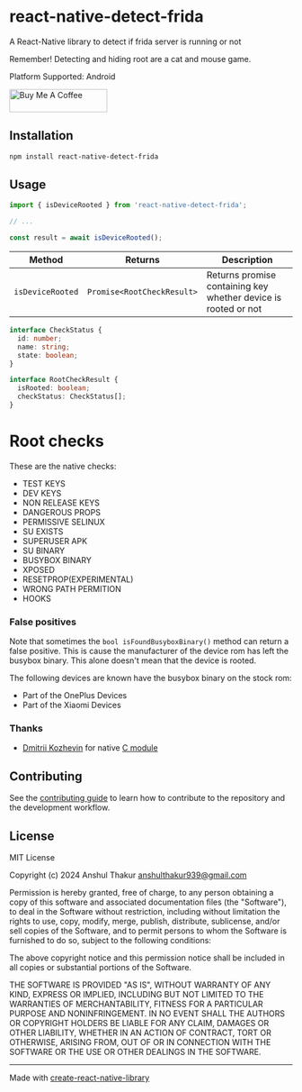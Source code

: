 # react-native-detect-frida

A React-Native library to detect if frida server is running or not

Remember! Detecting and hiding root are a cat and mouse game.

Platform Supported: Android

<a href="https://www.buymeacoffee.com/anshulthakur" target="_blank"><img src="https://cdn.buymeacoffee.com/buttons/default-orange.png" alt="Buy Me A Coffee" height="41" width="174"></a>

## Installation

```sh
npm install react-native-detect-frida
```

## Usage

```js
import { isDeviceRooted } from 'react-native-detect-frida';

// ...

const result = await isDeviceRooted();
```

| Method           | Returns                    | Description                                                    |
| ---------------- | -------------------------- | -------------------------------------------------------------- |
| `isDeviceRooted` | `Promise<RootCheckResult>` | Returns promise containing key whether device is rooted or not |

```ts
interface CheckStatus {
  id: number;
  name: string;
  state: boolean;
}

interface RootCheckResult {
  isRooted: boolean;
  checkStatus: CheckStatus[];
}
```

# Root checks

These are the native checks:

- TEST KEYS
- DEV KEYS
- NON RELEASE KEYS
- DANGEROUS PROPS
- PERMISSIVE SELINUX
- SU EXISTS
- SUPERUSER APK
- SU BINARY
- BUSYBOX BINARY
- XPOSED
- RESETPROP(EXPERIMENTAL)
- WRONG PATH PERMITION
- HOOKS

### False positives

Note that sometimes the `bool isFoundBusyboxBinary()` method can return a false positive.
This is cause the manufacturer of the device rom has left the busybox binary.
This alone doesn't mean that the device is rooted.

The following devices are known have the busybox binary on the stock rom:

- Part of the OnePlus Devices
- Part of the Xiaomi Devices

### Thanks

- [Dmitrii Kozhevin](mailto://kozhevin.dima@gmail.com) for native [C module](https://github.com/DimaKoz/meat-grinder)

## Contributing

See the [contributing guide](CONTRIBUTING.md) to learn how to contribute to the repository and the development workflow.

## License

MIT License

Copyright (c) 2024 Anshul Thakur <anshulthakur939@gmail.com>

Permission is hereby granted, free of charge, to any person obtaining a copy
of this software and associated documentation files (the "Software"), to deal
in the Software without restriction, including without limitation the rights
to use, copy, modify, merge, publish, distribute, sublicense, and/or sell
copies of the Software, and to permit persons to whom the Software is
furnished to do so, subject to the following conditions:

The above copyright notice and this permission notice shall be included in all
copies or substantial portions of the Software.

THE SOFTWARE IS PROVIDED "AS IS", WITHOUT WARRANTY OF ANY KIND, EXPRESS OR
IMPLIED, INCLUDING BUT NOT LIMITED TO THE WARRANTIES OF MERCHANTABILITY,
FITNESS FOR A PARTICULAR PURPOSE AND NONINFRINGEMENT. IN NO EVENT SHALL THE
AUTHORS OR COPYRIGHT HOLDERS BE LIABLE FOR ANY CLAIM, DAMAGES OR OTHER
LIABILITY, WHETHER IN AN ACTION OF CONTRACT, TORT OR OTHERWISE, ARISING FROM,
OUT OF OR IN CONNECTION WITH THE SOFTWARE OR THE USE OR OTHER DEALINGS IN THE
SOFTWARE.

---

Made with [create-react-native-library](https://github.com/callstack/react-native-builder-bob)
